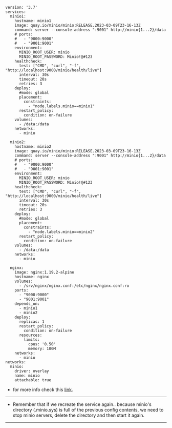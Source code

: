 ```
version: '3.7'
services:
  minio1:
    hostname: minio1
    image: quay.io/minio/minio:RELEASE.2023-03-09T23-16-13Z
    command: server --console-address ":9001" http://minio{1...2}/data
    # ports:
    #   - "9000:9000"
    #   - "9001:9001"
    environment:
      MINIO_ROOT_USER: minio
      MINIO_ROOT_PASSWORD: Minio!@#123
    healthcheck:
      test: ["CMD", "curl", "-f", "http://localhost:9000/minio/health/live"]
      interval: 30s
      timeout: 20s
      retries: 3
    deploy:
      #mode: global
      placement:
        constraints:
          - "node.labels.minio==minio1"
      restart_policy:
        condition: on-failure
    volumes:
      - /data:/data
    networks:
      - minio

  minio2:
    hostname: minio2
    image: quay.io/minio/minio:RELEASE.2023-03-09T23-16-13Z
    command: server --console-address ":9001" http://minio{1...2}/data
    # ports:
    #   - "9000:9000"
    #   - "9001:9001"
    environment:
      MINIO_ROOT_USER: minio
      MINIO_ROOT_PASSWORD: Minio!@#123
    healthcheck:
      test: ["CMD", "curl", "-f", "http://localhost:9000/minio/health/live"]
      interval: 30s
      timeout: 20s
      retries: 3
    deploy:
      #mode: global
      placement:
        constraints:
          - "node.labels.minio==minio2"
      restart_policy:
        condition: on-failure
    volumes:
      - /data:/data
    networks:
      - minio

  nginx:
    image: nginx:1.19.2-alpine
    hostname: nginx
    volumes:
      - /srv/nginx/nginx.conf:/etc/nginx/nginx.conf:ro
    ports:
      - "9000:9000"
      - "9001:9001"
    depends_on:
      - minio1
      - minio2
    deploy:
      replicas: 1
      restart_policy:
        condition: on-failure
      resources:
        limits:
          cpus: '0.50'
          memory: 100M
    networks:
      - minio
networks:
  minio:
    driver: overlay
    name: minio
    attachable: true
```
* for more info check this [link](https://github.com/minio/minio/tree/master/docs/orchestration/docker-compose).

---
* Remember that if we recreate the service again.. because minio's directory (.minio.sys) is full of the previous config contents, we need to stop minio servers, delete the directory and then start it again.  

---
